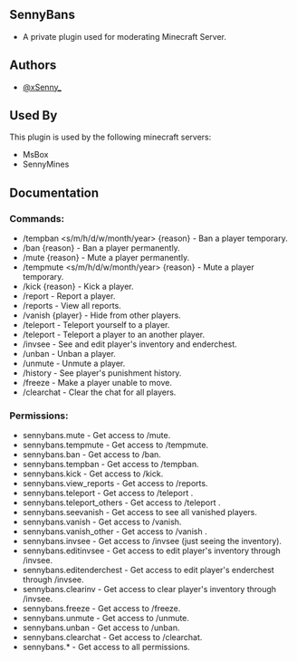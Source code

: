 
## SennyBans
- A private plugin used for moderating Minecraft Server.
## Authors

- [@xSenny_](https://www.github.com/xSenny)


## Used By

This plugin is used by the following minecraft servers:

- MsBox
- SennyMines


## Documentation

### Commands:
- /tempban <player> <amount> <s/m/h/d/w/month/year> {reason}  - Ban a player temporary.
- /ban <name> {reason} - Ban a player permanently.
- /mute <player> {reason} - Mute a player permanently.
- /tempmute <player> <amount> <s/m/h/d/w/month/year> {reason} - Mute a player temporary.
- /kick <player> {reason} - Kick a player.
- /report <name> <reason> - Report a player.
- /reports - View all reports.
- /vanish {player} - Hide from other players.
- /teleport <to> - Teleport yourself to a player.
- /teleport <who> <to> - Teleport a player to an another player.
- /invsee <player> - See and edit player's inventory and enderchest.
- /unban <player> - Unban a player.
- /unmute <player> - Unmute a player.
- /history <player> - See player's punishment history.
- /freeze <player> - Make a player unable to move.
- /clearchat - Clear the chat for all players.

### Permissions:
- sennybans.mute - Get access to /mute.
- sennybans.tempmute - Get access to /tempmute.
- sennybans.ban - Get access to /ban.
- sennybans.tempban - Get access to /tempban.
- sennybans.kick - Get access to /kick.
- sennybans.view_reports - Get access to /reports.
- sennybans.teleport - Get access to /teleport <to>.
- sennybans.teleport_others - Get access to /teleport <who> <to>.
- sennybans.seevanish - Get access to see all vanished players.
- sennybans.vanish - Get access to /vanish.
- sennybans.vanish_other - Get access to /vanish <player>.
- sennybans.invsee - Get access to /invsee (just seeing the inventory).
- sennybans.editinvsee - Get access to edit player's inventory through /invsee.
- sennybans.editenderchest - Get access to edit player's enderchest through /invsee.
- sennybans.clearinv - Get access to clear player's inventory through /invsee.
- sennybans.freeze - Get access to /freeze.
- sennybans.unmute - Get access to /unmute.
- sennybans.unban - Get access to /unban.
- sennybans.clearchat - Get access to /clearchat.
- sennybans.* - Get access to all permissions.
